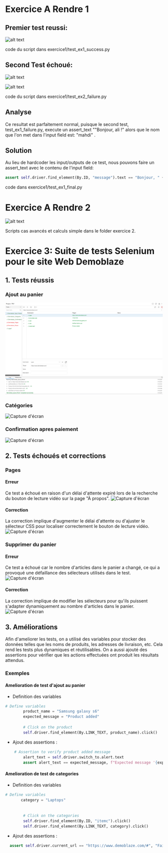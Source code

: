 # Exercice A Rendre 1

## Premier test reussi:

![alt text](image.png)

code du script dans exercice1/test_ex1_success.py

## Second Test échoué:

![alt text](image-1.png)

![alt text](image-2.png)

code du script dans exercice1/test_ex2_failure.py

## Analyse

Ce resultat est parfaitement normal, puisque le second test, test_ex1_failure.py, execute un assert_text ""Bonjour, ali !" alors que le nom que l'on 
met dans l'input field est: "mahdi" . 

## Solution

Au lieu de hardcoder les input/outputs de ce test, nous pouvons faire un assert_text avec le contenu de l'input field:

```python
assert self.driver.find_element(By.ID, "message").text == "Bonjour, " + self.driver.find_element(By.ID, "username").get_attribute("value") + " !"
```

code dans exercice1/test_ex1_final.py


# Exercice A Rendre 2

![alt text](image-3.png)

Scripts cas avancés et calculs simple dans le folder exercice 2. 
# Exercice 3: Suite de tests Selenium pour le site Web Demoblaze

## 1. Tests réussis

### Ajout au panier
![Capture d'écran](exercice3\Screenshots\Ajout_panier.png)

### Catégories
![Capture d'écran](test-TP2\exercice3\Screenshots\Categories.png)

### Confirmation apres paiement
![Capture d'écran](test-TP2/exercice3/Screenshots/Confirmatio_Succes.png)

## 2. Tests échoués et corrections

### Pages

#### Erreur
Ce test a échoué en raison d'un délai d'attente expiré lors de la recherche du bouton de lecture vidéo sur la page "À propos".
![Capture d'écran](test-TP2/exercice3/Screenshots/Pages_error_Video.png)
#### Correction
La correction implique d'augmenter le délai d'attente ou d'ajuster le sélecteur CSS pour localiser correctement le bouton de lecture vidéo.
![Capture d'écran](test-TP2/exercice3/Screenshots/Pages_succes.png)

### Supprimer du panier


#### Erreur
Ce test a échoué car le nombre d'articles dans le panier a changé, ce qui a provoqué une défaillance des sélecteurs utilisés dans le test.
![Capture d'écran](test-TP2/exercice3/Screenshots/Supprime_panier_echoue.png)
#### Correction
La correction implique de modifier les sélecteurs pour qu'ils puissent s'adapter dynamiquement au nombre d'articles dans le panier.
![Capture d'écran](test-TP2/exercice3/Screenshots/Panier_succes.png)
## 3. Améliorations


Afin d'ameliorer les tests, on a utilisé des variables pour stocker des données telles que les noms de produits, les adresses de livraison, etc. Cela rend les tests plus dynamiques et réutilisables.
On a aussi ajouté des assertions pour vérifier que les actions effectuées ont produit les résultats attendus. 
### Exemples
#### Amelioration de test d'ajout au panier 
- Definition des variables 
```python
# Define variables
        product_name = "Samsung galaxy s6"
        expected_message = "Product added"
        
        # Click on the product
        self.driver.find_element(By.LINK_TEXT, product_name).click()
```
- Ajout des assertions : 
```python
    # Assertion to verify product added message
        alert_text = self.driver.switch_to.alert.text
        assert alert_text == expected_message, f"Expected message '{expected_message}' not found. Actual message: {alert_text}"
```
#### Amelioration de test de categories
- Definition des variables 
```python
# Define variables
       category = "Laptops"
     
        
        # Click on the categories
        self.driver.find_element(By.ID, "itemc").click()
        self.driver.find_element(By.LINK_TEXT, category).click()
```
- Ajout des assertions : 
```python
  assert self.driver.current_url == "https://www.demoblaze.com/#", "Failed to navigate to  {category} category."
```

